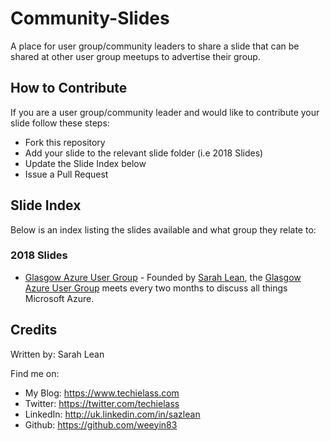 # Community-Slides

A place for user group/community leaders to share a slide that can be shared at other user group meetups to advertise their group. 

## How to Contribute

If you are a user group/community leader and would like to contribute your slide follow these steps:

* Fork this repository
* Add your slide to the relevant slide folder (i.e 2018 Slides)
* Update the Slide Index below
* Issue a Pull Request

## Slide Index

Below is an index listing the slides available and what group they relate to:

### 2018 Slides

* [Glasgow Azure User Group](https://github.com/weeyin83/Community-Slides/blob/master/2018%20Slides/glasgowazureusergroup.pptx) - Founded by [Sarah Lean](https://sarahlean.com), the [Glasgow Azure User Group](https://www.gaug.co.uk) meets every two months to discuss all things Microsoft Azure. 


## Credits
Written by: Sarah Lean

Find me on:

* My Blog: https://www.techielass.com
* Twitter: https://twitter.com/techielass
* LinkedIn: http://uk.linkedin.com/in/sazlean
* Github: https://github.com/weeyin83
